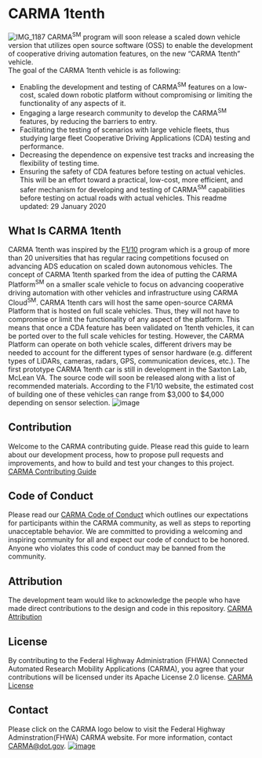 # CARMA 1tenth
![IMG_1187](https://user-images.githubusercontent.com/49401497/73483195-06a20880-436d-11ea-90c9-7af8032146c0.JPG)
CARMA<sup>SM</sup> program will soon release a scaled down vehicle version that utilizes open source software (OSS) to enable the development of cooperative driving automation features, on the new “CARMA 1tenth” vehicle.  
The goal of the CARMA 1tenth vehicle is as following:
- Enabling the development and testing of CARMA<sup>SM</sup> features on a low-cost, scaled down robotic platform without compromising or limiting the functionality of any aspects of it.
- Engaging a large research community to develop the CARMA<sup>SM</sup> features, by reducing the barriers to entry. 
- Facilitating the testing of scenarios with large vehicle fleets, thus studying large fleet Cooperative Driving Applications (CDA) testing and performance.
- Decreasing the dependence on expensive test tracks and increasing the flexibility of testing time.
- Ensuring the safety of CDA features before testing on actual vehicles. 
This will be an effort toward a practical, low-cost, more efficient, and safer mechanism for developing and testing of CARMA<sup>SM</sup> capabilities before testing on actual roads with actual vehicles.
This readme updated: 29 January 2020
## What Is CARMA 1tenth
CARMA 1tenth was inspired by the [F1/10](http://f1tenth.org/) program which is a group of more than 20 universities that has regular racing competitions focused on advancing ADS education on scaled down autonomous vehicles.  The concept of CARMA 1tenth sparked from the idea of putting the CARMA Platform<sup>SM</sup> on a smaller scale vehicle to focus on advancing cooperative driving automation with other vehicles and infrastructure using CARMA Cloud<sup>SM</sup>. 
CARMA 1tenth cars will host the same open-source CARMA Platform that is hosted on full scale vehicles. Thus, they will not have to compromise or limit the functionality of any aspect of the platform. This means that once a CDA feature has been validated on 1tenth vehicles, it can be ported over to the full scale vehicles for testing. 
However, the CARMA Platform can operate on both vehicle scales, different drivers may be needed to account for the different types of sensor hardware (e.g. different types of LiDARs, cameras, radars, GPS, communication devices, etc.).
The first prototype CARMA 1tenth car is still in development in the Saxton Lab, McLean VA. The source code will soon be released along with a list of recommended materials. According to the F1/10 website, the estimated cost of building one of these vehicles can range from $3,000 to $4,000 depending on sensor selection. 
![image](https://user-images.githubusercontent.com/49401497/73488414-e2e3c000-4376-11ea-8d7c-1c238e38119d.png)

## Contribution
Welcome to the CARMA contributing guide. Please read this guide to learn about our development process, how to propose pull requests and improvements, and how to build and test your changes to this project. [CARMA Contributing Guide](https://github.com/usdot-fhwa-stol/CARMAPlatform/blob/develop/Contributing.md)
## Code of Conduct
Please read our [CARMA Code of Conduct](https://github.com/usdot-fhwa-stol/CARMAPlatform/blob/develop/Code_of_Conduct.md) which outlines our expectations for participants within the CARMA community, as well as steps to reporting unacceptable behavior. We are committed to providing a welcoming and inspiring community for all and expect our code of conduct to be honored. Anyone who violates this code of conduct may be banned from the community.
## Attribution
The development team would like to acknowledge the people who have made direct contributions to the design and code in this repository. [CARMA Attribution](https://github.com/usdot-fhwa-stol/CARMAPlatform/blob/develop/ATTRIBUTION.md)
## License
By contributing to the Federal Highway Administration (FHWA) Connected Automated Research Mobility Applications (CARMA), you agree that your contributions will be licensed under its Apache License 2.0 license. [CARMA License](https://github.com/usdot-fhwa-stol/CARMAPlatform/blob/develop/docs/License.md)
## Contact
Please click on the CARMA logo below to visit the Federal Highway Adminstration(FHWA) CARMA website. For more information, contact CARMA@dot.gov. 
[![image](https://user-images.githubusercontent.com/49401497/73481729-7367d380-436a-11ea-9ba9-c343eb99da82.png)](https://highways.dot.gov/research/research-programs/operations/CARMA)
